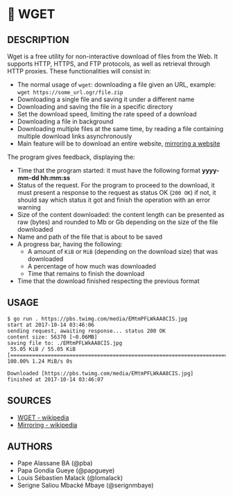 #   🧭 WGET
##  DESCRIPTION
Wget is a free utility for non-interactive download of files from the Web. It supports HTTP, HTTPS, and FTP protocols, as well as retrieval through HTTP proxies.
These functionalities will consist in:
+   The normal usage of `wget`: downloading a file given an URL, example: `wget https://some_url.ogr/file.zip`
+   Downloading a single file and saving it under a different name
+   Downloading and saving the file in a specific directory
+   Set the download speed, limiting the rate speed of a download
+   Downloading a file in background
+   Downloading multiple files at the same time, by reading a file containing multiple download links asynchronously
+   Main feature will be to download an entire website, [mirroring a website](https://en.wikipedia.org/wiki/Mirror_site)

The program gives feedback, displaying the:
+   Time that the program started: it must have the following format **yyyy-mm-dd hh:mm:ss**
+   Status of the request. For the program to proceed to the download, it must present a response to the request as status OK (`200 OK`) if not, it should say which status it got and finish the operation with an error warning
+   Size of the content downloaded: the content length can be presented as raw (bytes) and rounded to Mb or Gb depending on the size of the file downloaded
+   Name and path of the file that is about to be saved
+   A progress bar, having the following:
    +   A amount of `KiB` or `MiB` (depending on the download size) that was downloaded
    +   A percentage of how much was downloaded
    +   Time that remains to finish the download
+   Time that the download finished respecting the previous format

##  USAGE
```console
$ go run . https://pbs.twimg.com/media/EMtmPFLWkAA8CIS.jpg
start at 2017-10-14 03:46:06
sending request, awaiting response... status 200 OK
content size: 56370 [~0.06MB]
saving file to: ./EMtmPFLWkAA8CIS.jpg
 55.05 KiB / 55.05 KiB [================================================================================================================] 100.00% 1.24 MiB/s 0s

Downloaded [https://pbs.twimg.com/media/EMtmPFLWkAA8CIS.jpg]
finished at 2017-10-14 03:46:07
```

##  SOURCES
+   [WGET - wikipedia](https://en.wikipedia.org/wiki/Wget)
+   [Mirroring - wikipedia](https://en.wikipedia.org/wiki/Mirror_site)


##  AUTHORS
+   Pape Alassane BA (@pba)
+   Papa Gondia Gueye (@papgueye)
+   Louis Sébastien Malack (@lomalack)
+   Serigne Saliou Mbacké Mbaye (@serignmbaye)